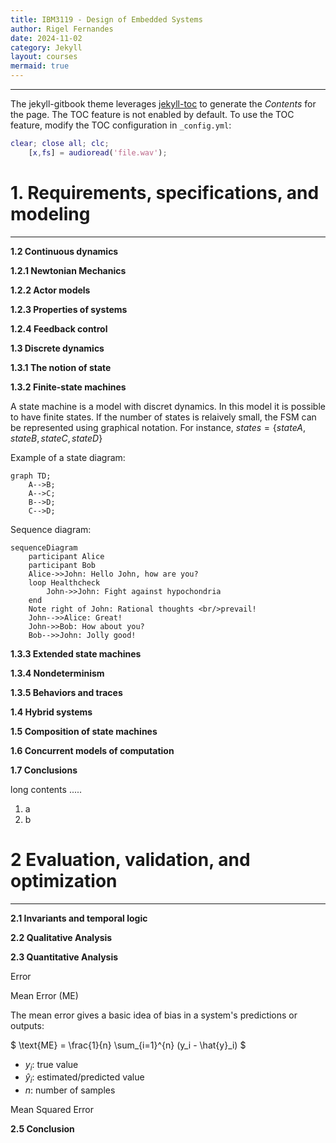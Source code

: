 ```yaml
---
title: IBM3119 - Design of Embedded Systems
author: Rigel Fernandes
date: 2024-11-02
category: Jekyll
layout: courses
mermaid: true
---
```


-------------

The jekyll-gitbook theme leverages [jekyll-toc][1] to generate the *Contents* for the page.
The TOC feature is not enabled by default. To use the TOC feature, modify the TOC
configuration in `_config.yml`:

```Matlab
clear; close all; clc;
    [x,fs] = audioread('file.wav');
```

# 1. Requirements, specifications, and modeling
-------------

**1.2 Continuous dynamics**

**1.2.1 Newtonian Mechanics**

**1.2.2 Actor models**

**1.2.3 Properties of systems**

**1.2.4 Feedback control**

**1.3 Discrete dynamics**

**1.3.1 The notion of state**

**1.3.2 Finite-state machines**

A state machine is a model with discret dynamics. In this model it is possible to have finite states. If the number of states is relaively small, the FSM can be represented using graphical notation. For instance, $states = \{stateA, stateB, stateC, stateD\}$

Example of a state diagram:

```mermaid
graph TD;
    A-->B;
    A-->C;
    B-->D;
    C-->D;
```

Sequence diagram:

```mermaid
sequenceDiagram
    participant Alice
    participant Bob
    Alice->>John: Hello John, how are you?
    loop Healthcheck
        John->>John: Fight against hypochondria
    end
    Note right of John: Rational thoughts <br/>prevail!
    John-->>Alice: Great!
    John->>Bob: How about you?
    Bob-->>John: Jolly good!
```

**1.3.3 Extended state machines**

**1.3.4 Nondeterminism**

**1.3.5 Behaviors and traces**

**1.4 Hybrid systems**

**1.5 Composition of state machines**

**1.6 Concurrent models of computation**

**1.7 Conclusions**

long contents .....

1. a
2. b

# 2 Evaluation, validation, and optimization
-------------

**2.1 Invariants and temporal logic**

**2.2 Qualitative Analysis**

**2.3 Quantitative Analysis**

Error

Mean Error (ME)

The mean error gives a basic idea of bias in a system's predictions or outputs:

$
\text{ME} = \frac{1}{n} \sum_{i=1}^{n} (y_i - \hat{y}_i)
$

- $y_i$: true value  
- $\hat{y}_i$: estimated/predicted value  
- $n$: number of samples

Mean Squared Error

**2.5 Conclusion**

[1]: https://github.com/allejo/jekyll-toc
